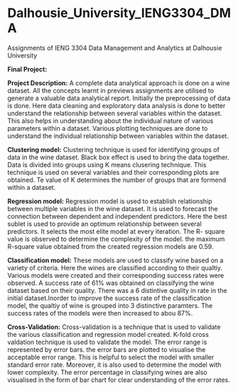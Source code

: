 # Dalhousie_University_IENG3304_DMA
Assignments of IENG 3304 Data Management and Analytics at Dalhousie University

**Final Project:**

**Project Description:** A complete data analytical approach is done on a wine dataset. All the concepts learnt in previews assignments are utilised to generate a valuable data analytical report. 
Initially the preprocessing of data is done. Here data cleaning and  exploratory data analysis is done to better understand the relationship between several variables within the dataset. This also helps in understanding about the individual nature of various parameters within a dataset. Various plotting techniques are done to understand the individual relationship between variables within the dataset.

**Clustering model:**
Clustering technique is used for identifying groups of data in the wine dataset. Black box effect is used to bring the data together. Data is divided into groups using K means clusering technique. This technique is used on several variables and their corresponding plots are obtained. Te value of K determines the number of groups that are formend within a dataset.

**Regression model:**
Regression model is used to establish relationship between multiple variables in the wine dataset. It is used to forecast the connection between dependent and independent predictors. Here the best sublet is used to provide an optimum relationship between several predictors. It selects the most elite model at every iteration. The R- square value is observed to determine the complexity of the model. the maximum R-square value obtained from the created regression models are 0.59.

**Classification model:**
These models are used to classify wine based on a variety of criteria. Here the wines are classified according to their qualtiy. Various models were created and their corresponding success rates were observed. A success rate of 61% was obtained on classifying the wine dataset based on their quality.
There was a 6 distintive quality in rate in the initial dataset.Inorder to improve the success rate of the classification model, the qualtiy of wine is grouped into 3 distinctive paramters. The success rates of the models were then increased to abou 87%.

**Cross-Validation:**
Cross-validation is a technique that is used to validate the various classification and regression model created. K-fold cross valdation technique is used to validate the model. The error range is represented by error bars. the error bars are plotted to visualise the acceptable error range. This is helpful to select the model with smaller standard error rate. Moreover, it is also used to determine the model with lower complexity. The error percentage in classifying wines are also visualised in the form of bar chart for clear understanding of the error rates.
